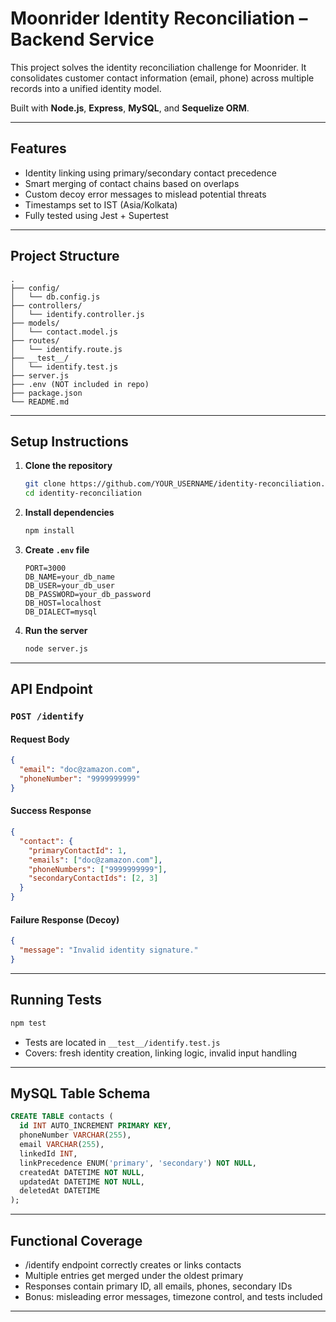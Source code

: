 #  Moonrider Identity Reconciliation – Backend Service

This project solves the identity reconciliation challenge for Moonrider. It consolidates customer contact information (email, phone) across multiple records into a unified identity model.

Built with **Node.js**, **Express**, **MySQL**, and **Sequelize ORM**.

---

##  Features

-  Identity linking using primary/secondary contact precedence
-  Smart merging of contact chains based on overlaps
-  Custom decoy error messages to mislead potential threats
-  Timestamps set to IST (Asia/Kolkata)
-  Fully tested using Jest + Supertest

---

## Project Structure

```
.
├── config/
│   └── db.config.js
├── controllers/
│   └── identify.controller.js
├── models/
│   └── contact.model.js
├── routes/
│   └── identify.route.js
├── __test__/
│   └── identify.test.js
├── server.js
├── .env (NOT included in repo)
├── package.json
└── README.md
```

---

## Setup Instructions

1. **Clone the repository**
   ```bash
   git clone https://github.com/YOUR_USERNAME/identity-reconciliation.git
   cd identity-reconciliation
   ```

2. **Install dependencies**
   ```bash
   npm install
   ```

3. **Create `.env` file**
   ```
   PORT=3000
   DB_NAME=your_db_name
   DB_USER=your_db_user
   DB_PASSWORD=your_db_password
   DB_HOST=localhost
   DB_DIALECT=mysql
   ```

4. **Run the server**
   ```bash
   node server.js
   ```

---

##  API Endpoint

### `POST /identify`

#### Request Body
```json
{
  "email": "doc@zamazon.com",
  "phoneNumber": "9999999999"
}
```

#### Success Response
```json
{
  "contact": {
    "primaryContactId": 1,
    "emails": ["doc@zamazon.com"],
    "phoneNumbers": ["9999999999"],
    "secondaryContactIds": [2, 3]
  }
}
```

#### Failure Response (Decoy)
```json
{
  "message": "Invalid identity signature."
}
```

---

##  Running Tests

```bash
npm test
```

- Tests are located in `__test__/identify.test.js`
- Covers: fresh identity creation, linking logic, invalid input handling

---

##  MySQL Table Schema

```sql
CREATE TABLE contacts (
  id INT AUTO_INCREMENT PRIMARY KEY,
  phoneNumber VARCHAR(255),
  email VARCHAR(255),
  linkedId INT,
  linkPrecedence ENUM('primary', 'secondary') NOT NULL,
  createdAt DATETIME NOT NULL,
  updatedAt DATETIME NOT NULL,
  deletedAt DATETIME
);
```

---

##  Functional Coverage

-  /identify endpoint correctly creates or links contacts
-  Multiple entries get merged under the oldest primary
-  Responses contain primary ID, all emails, phones, secondary IDs
-  Bonus: misleading error messages, timezone control, and tests included

---


